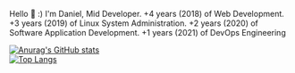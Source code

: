 Hello 👋 :)
I'm Daniel, Mid Developer.
+4 years (2018) of Web Development.
+3 years (2019) of Linux System Administration.
+2 years (2020) of Software Application Development.
+1 years (2021) of DevOps Engineering


[![Anurag's GitHub stats](https://github-readme-stats.vercel.app/api?username=DanielcoderX&show_icons=true&theme=tokyonight)](https://github.com/anuraghazra/github-readme-stats)
<br/>
[![Top Langs](https://github-readme-stats.vercel.app/api/top-langs/?username=DanielcoderX&theme=tokyonight)](https://github.com/anuraghazra/github-readme-stats)

